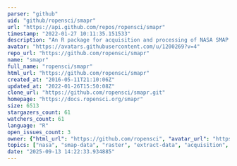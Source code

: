 ```yaml
---
parser: "github"
uid: "github/ropensci/smapr"
url: "https://api.github.com/repos/ropensci/smapr"
timestamp: "2022-01-27 10:11:35.151533"
description: "An R package for acquisition and processing of NASA SMAP data"
avatar: "https://avatars.githubusercontent.com/u/1200269?v=4"
repo_url: "https://github.com/ropensci/smapr"
name: "smapr"
full_name: "ropensci/smapr"
html_url: "https://github.com/ropensci/smapr"
created_at: "2016-05-11T21:10:06Z"
updated_at: "2022-01-26T15:50:08Z"
clone_url: "https://github.com/ropensci/smapr.git"
homepage: "https://docs.ropensci.org/smapr"
size: 6513
stargazers_count: 61
watchers_count: 61
language: "R"
open_issues_count: 3
owner: {"html_url": "https://github.com/ropensci", "avatar_url": "https://avatars.githubusercontent.com/u/1200269?v=4", "login": "ropensci", "type": "Organization"}
topics: ["nasa", "smap-data", "raster", "extract-data", "acquisition", "soil-moisture", "soil-moisture-sensor", "soil-mapping", "peer-reviewed", "r", "r-package", "rstats", "data-access"]
date: "2025-09-13 14:22:33.934885"
---
```

